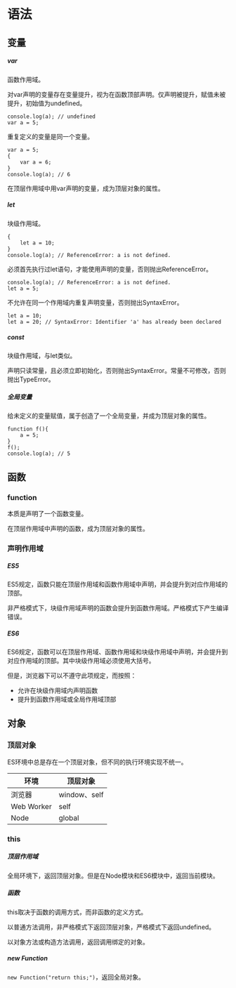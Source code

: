 # 语法

## 变量

##### var

函数作用域。

对var声明的变量存在变量提升，视为在函数顶部声明。仅声明被提升，赋值未被提升，初始值为undefined。

```
console.log(a); // undefined
var a = 5;
```

重复定义的变量是同一个变量。

```
var a = 5;
{
    var a = 6;
}
console.log(a); // 6
```

在顶层作用域中用var声明的变量，成为顶层对象的属性。

##### let

块级作用域。

```
{
    let a = 10;
}
console.log(a); // ReferenceError: a is not defined.
```

必须首先执行过let语句，才能使用声明的变量，否则抛出ReferenceError。

```
console.log(a); // ReferenceError: a is not defined.
let a = 5;
```

不允许在同一个作用域内重复声明变量，否则抛出SyntaxError。

```
let a = 10;
let a = 20; // SyntaxError: Identifier 'a' has already been declared
```

##### const

块级作用域，与let类似。

声明只读常量，且必须立即初始化，否则抛出SyntaxError。常量不可修改，否则抛出TypeError。

##### 全局变量

给未定义的变量赋值，属于创造了一个全局变量，并成为顶层对象的属性。

```
function f(){
    a = 5;    
}
f();
console.log(a); // 5
```

## 函数

### function

本质是声明了一个函数变量。

在顶层作用域中声明的函数，成为顶层对象的属性。

### 声明作用域

##### ES5

ES5规定，函数只能在顶层作用域和函数作用域中声明，并会提升到对应作用域的顶部。

非严格模式下，块级作用域声明的函数会提升到函数作用域。严格模式下产生编译错误。

##### ES6

ES6规定，函数可以在顶层作用域、函数作用域和块级作用域中声明，并会提升到对应作用域的顶部。其中块级作用域必须使用大括号。

但是，浏览器下可以不遵守此项规定，而按照：
- 允许在块级作用域内声明函数
- 提升到函数作用域或全局作用域顶部

## 对象

### 顶层对象

ES环境中总是存在一个顶层对象，但不同的执行环境实现不统一。

| 环境 | 顶层对象 |
|---|---|
| 浏览器 | window、self |
| Web Worker | self |
| Node | global |

### this

##### 顶层作用域 

全局环境下，返回顶层对象。但是在Node模块和ES6模块中，返回当前模块。

##### 函数

this取决于函数的调用方式，而非函数的定义方式。

以普通方法调用，非严格模式下返回顶层对象，严格模式下返回undefined。

以对象方法或构造方法调用，返回调用绑定的对象。

##### new Function

`new Function("return this;")`，返回全局对象。